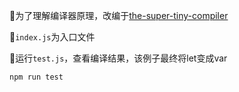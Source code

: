 为了理解编译器原理，改编于[the-super-tiny-compiler](https://github.com/jamiebuilds/the-super-tiny-compiler)

`index.js`为入口文件

运行`test.js`，查看编译结果，该例子最终将let变成var
```bash
npm run test
```